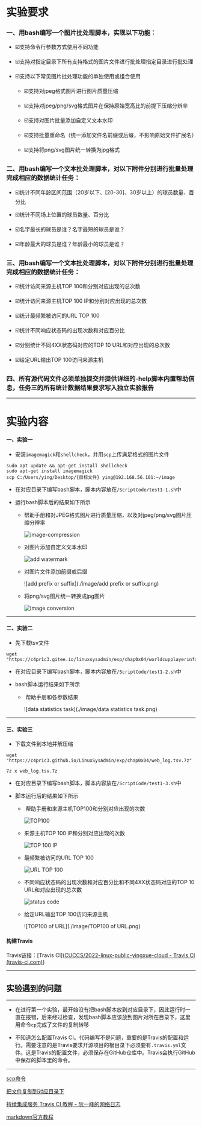 # 实验要求

### 一、用bash编写一个图片批处理脚本，实现以下功能：

* ☑️支持命令行参数方式使用不同功能

* ☑️支持对指定目录下所有支持格式的图片文件进行批处理指定目录进行批处理

* ☑️支持以下常见图片批处理功能的单独使用或组合使用

    * ☑️支持对jpeg格式图片进行图片质量压缩

    * ☑️支持对jpeg/png/svg格式图片在保持原始宽高比的前提下压缩分辨率

    * ☑️支持对图片批量添加自定义文本水印

    * ☑️支持批量重命名（统一添加文件名前缀或后缀，不影响原始文件扩展名）
    
    * ☑️支持将png/svg图片统一转换为jpg格式

### 二、用bash编写一个文本批处理脚本，对以下附件分别进行批量处理完成相应的数据统计任务：
* ☑️统计不同年龄区间范围（20岁以下、[20-30]、30岁以上）的球员数量、百分比

* ☑️统计不同场上位置的球员数量、百分比

* ☑️名字最长的球员是谁？名字最短的球员是谁？

* ☑️年龄最大的球员是谁？年龄最小的球员是谁？

### 三、用bash编写一个文本批处理脚本，对以下附件分别进行批量处理完成相应的数据统计任务：
* ☑️统计访问来源主机TOP 100和分别对应出现的总次数

* ☑️统计访问来源主机TOP 100 IP和分别对应出现的总次数

* ☑️统计最频繁被访问的URL TOP 100

* ☑️统计不同响应状态码的出现次数和对应百分比

* ☑️分别统计不同4XX状态码对应的TOP 10 URL和对应出现的总次数

* ☑️给定URL输出TOP 100访问来源主机

### 四、所有源代码文件必须单独提交并提供详细的-help脚本内置帮助信息，任务三的所有统计数据结果要求写入独立实验报告

---

# 实验内容

#### 一、实验一

- 安装`imagemagick`和`shellcheck`，并用`scp`上传满足格式的图片文件

```
sudo apt update && apt-get install shellcheck
sudo apt-get install imagemagick
scp C:/Users/ying/Desktop/{目标文件} ying@192.168.56.101:~/image
```

- 在对应目录下编写bash脚本，脚本内容放在`/ScriptCode/test1-1.sh`中

- 运行bash脚本后的结果如下所示

  - ​	帮助手册和对JPEG格式图片进行质量压缩，以及对jpeg/png/svg图片压缩分辨率 

    ![image-compression](./image/image-compression.png)

  - 对图片添加自定义文本水印

    ![add watermark](./image/add-watermark.png)

  - 对图片文件添加前缀或后缀

    ![add prefix or suffix](./image/add prefix or suffix.png)

  - 将png/svg图片统一转换成jpg图片

    ![image conversion](./image/image-conversion.png)

------

#### 二、实验二

- 先下载tsv文件

```
wget "https://c4pr1c3.gitee.io/linuxsysadmin/exp/chap0x04/worldcupplayerinfo.tsv"
```

- 在对应目录下编写bash脚本，脚本内容放在`/ScriptCode/test1-2.sh`中

- bash脚本运行结果如下所示

  - ​	帮助手册和各参数结果

    ![data statistics task](./image/data statistics task.png)

------

#### 三、实验三

- 下载文件到本地并解压缩

```
wget "https://c4pr1c3.github.io/LinuxSysAdmin/exp/chap0x04/web_log.tsv.7z"
```

```
7z x web_log.tsv.7z
```

- 在对应目录下编写bash脚本，脚本内容放在`/ScriptCode/test1-3.sh`中

- 脚本运行后的结果如下所示

  - ​	帮助手册和来源主机TOP100和分别对应出现的次数

    ![TOP100](./image/TOP100.png)

  - 来源主机TOP 100 IP和分别对应出现的次数

    ![TOP 100 IP](./image/TOP100_IP.png)

  - 最频繁被访问的URL TOP 100

    ![URL TOP 100](./image/URL_TOP_100.png)

  - 不同响应状态码的出现次数和对应百分比和不同4XX状态码对应的TOP 10 URL和对应出现的总次数

    ![status code](./image/status_code.png)

  - 给定URL输出TOP 100访问来源主机

    ![TOP100 of URL](./image/TOP100 of URL.png)

#### 构建Travis

Travis链接：[Travis CI]([CUCCS/2022-linux-public-yingxue-cloud - Travis CI (travis-ci.com)](https://app.travis-ci.com/github/CUCCS/2022-linux-public-yingxue-cloud/branches))

------

## 实验遇到的问题

------

- 在进行第一个实验，最开始没有把bash脚本放到对应目录下，因此运行时一直在报错，后来经过检查，发现bash脚本应该放到图片对所在目录下，这里用命令`cp`完成了文件的复制转移

- 不知道怎么配置Travis CI。代码编写不是问题，重要的是Travis的配置和运行。需要注意的是Travis要求开源项目的根目录下必须要有`.travis.yml`文件。这是Travis的配置文件，必须保存在GitHub仓库中。Travis会执行GitHub中保存的脚本里的命令。


------

[scp命令](https://www.coonote.com/linux/linux-cmd-scp.html)

[把文件复制到对应目录下](https://blog.csdn.net/zouyang920/article/details/122685931)

[持续集成服务 Travis CI 教程 - 阮一峰的网络日志 ](https://www.ruanyifeng.com/blog/2017/12/travis_ci_tutorial.html)

[markdown官方教程](https://markdown.com.cn/tools.html)

